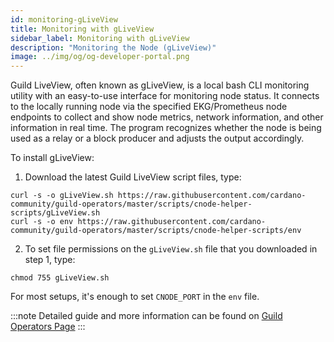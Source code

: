 ```yaml
---
id: monitoring-gLiveView
title: Monitoring with gLiveView
sidebar_label: Monitoring with gLiveView
description: "Monitoring the Node (gLiveView)"
image: ../img/og/og-developer-portal.png
---
```

Guild LiveView, often known as gLiveView, is a local bash CLI monitoring utility with an easy-to-use interface for monitoring node status. It connects to the locally running node via the specified EKG/Prometheus node endpoints to collect and show node metrics, network information, and other information in real time. The program recognizes whether the node is being used as a relay or a block producer and adjusts the output accordingly. 

To install gLiveView:


1. Download the latest Guild LiveView script files, type:

```shell
curl -s -o gLiveView.sh https://raw.githubusercontent.com/cardano-community/guild-operators/master/scripts/cnode-helper-scripts/gLiveView.sh
curl -s -o env https://raw.githubusercontent.com/cardano-community/guild-operators/master/scripts/cnode-helper-scripts/env
```

2. To set file permissions on the `gLiveView.sh` file that you downloaded in step 1, type:

```shell
chmod 755 gLiveView.sh
```

For most setups, it's enough to set `CNODE_PORT` in the `env` file.



:::note
Detailed guide and more information can be found on [Guild Operators Page](https://cardano-community.github.io/guild-operators/Scripts/gliveview/)
:::
